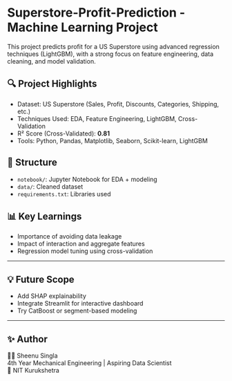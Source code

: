 # Superstore-Profit-Prediction - Machine Learning Project

This project predicts profit for a US Superstore using advanced regression techniques (LightGBM), with a strong focus on feature engineering, data cleaning, and model validation.

## 🔍 Project Highlights
- Dataset: US Superstore (Sales, Profit, Discounts, Categories, Shipping, etc.)
- Techniques Used: EDA, Feature Engineering, LightGBM, Cross-Validation
- R² Score (Cross-Validated): **0.81**
- Tools: Python, Pandas, Matplotlib, Seaborn, Scikit-learn, LightGBM

## 📁 Structure
- `notebook/`: Jupyter Notebook for EDA + modeling
- `data/`: Cleaned dataset
- `requirements.txt`: Libraries used

## 📊 Key Learnings
- Importance of avoiding data leakage
- Impact of interaction and aggregate features
- Regression model tuning using cross-validation

---

## 💡 Future Scope
- Add SHAP explainability
- Integrate Streamlit for interactive dashboard
- Try CatBoost or segment-based modeling

---

## ✨ Author
👩‍💻 Sheenu Singla  
4th Year Mechanical Engineering | Aspiring Data Scientist  
📍 NIT Kurukshetra  
